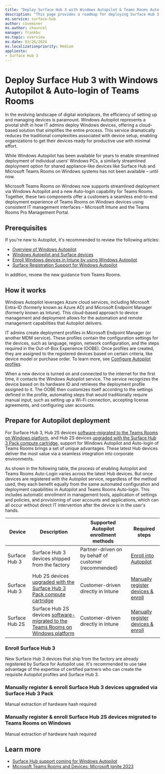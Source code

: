 ```yaml
---
title: "Deploy Surface Hub 3 with Windows Autopilot & Teams Rooms Auto-login"
description: "This page provides a roadmap for deploying Surface Hub 3 using Windows Autopilot and Teams Rooms Auto-login."
ms.service: surface-hub
author: coveminer
ms.author: chauncel
manager: frankbu
ms.topic: overview
ms.date: 03/26/2024
ms.localizationpriority: Medium
appliesto:
- Surface Hub 3
---
```


# Deploy Surface Hub 3 with Windows Autopilot & Auto-login of Teams Rooms 

In the evolving landscape of digital workplaces, the efficiency of setting up and managing devices is paramount. Windows Autopilot represents a pivotal shift in how IT admins deploy Windows devices, offering a cloud-based solution that simplifies the entire process. This service dramatically reduces the traditional complexities associated with device setup, enabling organizations to get their devices ready for productive use with minimal effort.

While Windows Autopilot has been available for years to enable streamlined deployment of individual users’ Windows PCs, a similarly streamlined deployment option for shared appliance-like devices like Surface Hub and Microsoft Teams Rooms on Windows systems has not been available – until now.

Microsoft Teams Rooms on Windows now supports streamlined deployment via Windows Autopilot and a new Auto-login capability for Teams Rooms. Together, these two components offer a customers a seamless end-to-end deployment experience of Teams Rooms on Windows devices using consistent IT management interfaces – Microsoft Intune and the Teams Rooms Pro Management Portal. 

## Prerequisites

If you're new to Autopilot, it's recommended to review the following articles: 

- [Overview of Windows Autopilot](/mem/autopilot/windows-autopilot)
- [Windows Autopilot and Surface devices](/surface/windows-autopilot-and-surface-devices.md)
- [Enroll Windows devices in Intune by using Windows Autopilot](/mem/autopilot/enrollment-autopilot)
- [Surface Registration Support for Windows Autopilot](/surface/surface-autopilot-registration-support.md)

In addition, review the new guidance from Teams Rooms.  

## How it works

Windows Autopilot leverages Azure cloud services, including Microsoft Entra-ID (formerly known as Azure AD) and Microsoft Endpoint Manager (formerly known as Intune). This cloud-based approach to device management and deployment allows for the automation and remote management capabilities that Autopilot delivers.

IT admins create deployment profiles in Microsoft Endpoint Manager (or another MDM service). These profiles contain the configuration settings for the devices, such as language, region, network configuration, and the steps required in the Out-of-Box Experience (OOBE). Once profiles are created, they are assigned to the registered devices based on certain criteria, like device model or purchase order. To learn more, see [Configure Autopilot profiles](/autopilot/profiles).

When a new device is turned on and connected to the internet for the first time, it contacts the Windows Autopilot service. The service recognizes the device based on its hardware ID and retrieves the deployment profile assigned to it. The OOBE then customizes itself according to the settings defined in the profile, automating steps that would traditionally require manual input, such as setting up a Wi-Fi connection, accepting license agreements, and configuring user accounts.

## Prepare for Autopilot deployment

For Surface Hub 3, Hub 2S devices [software-migrated to the Teams Rooms on Windows platform](surface-hub-2s-migrate-to-mtr-w.md), and Hub 2S devices [upgraded with the Surface Hub 3 Pack compute cartridge](install-manage-surface-hub-3-pack.md), support for Windows Autopilot and Auto-login of Teams Rooms brings a set of unique advantages. These latest Hub devices deliver the most value via a seamless integration into corporate environments. 

As shown in the following table, the process of enabling Autopilot and Teams Rooms Auto-Login varies across the latest Hub devices. But once devices are registered with the Autopilot service, regardless of the method used, they each benefit equally from the same automated configuration and deployment capabilities in Autopilot and Teams Rooms Auto-login. This includes automatic enrollment in management tools, application of settings and policies, and provisioning of user accounts and applications, which can all occur without direct IT intervention after the device is in the user's hands.


| Device                 | Description                                                                                                           | Supported Autopilot enrollment methods           | Required steps |
| ---------------------- | --------------------------------------------------------------------------------------------------------------------- | -------------------------------------------      | -------------- |
| Surface Hub 3          | Surface Hub 3 devices shipped from the factory                                                                      | Partner-driven on by behalf of customer (recommended)| [Enroll into Autopilot](#enroll-surface-hub-3)   |
| Surface Hub 3          | Hub 2S devices [upgraded with the Surface Hub 3 Pack compute cartridge](install-manage-surface-hub-3-pack.md)         | Customer-driven directly in Intune       | [Manually register devices & enroll](#manually-register--enroll-surface-hub-3-devices-upgraded-via-surface-hub-3-pack)    |
| Surface Hub 2S         | Surface Hub 2S devices [software-migrated to the Teams Rooms on Windows platform](surface-hub-2s-migrate-to-mtr-w.md) | Customer-driven directly in Intune      | [Manually register devices & enroll](#manually-register--enroll-surface-hub-2s-devices-migrated-to-teams-rooms-on-windows)   |


### Enroll Surface Hub 3  

New Surface Hub 3 devices that ship from the factory are already registered by Surface for Autopilot use. It's recommended to use take advantage of the expertise of certified partners who can create the requisite Autopilot profiles and  Surface Hub 3.  

### Manually register & enroll Surface Hub 3 devices upgraded via Surface Hub 3 Pack

Manual extraction of hardware hash required

### Manually register & enroll Surface Hub 2S devices migrated to Teams Rooms on Windows

Manual extraction of hardware hash required


## Learn more

- [Surface Hub support coming for Windows Autopilot](https://techcommunity.microsoft.com/t5/surface-it-pro-blog/surface-hub-support-coming-for-windows-autopilot/ba-p/3977848)
- [Microsoft Teams Rooms and Devices: Microsoft Ignite 2023](https://techcommunity.microsoft.com/t5/microsoft-teams-blog/microsoft-teams-rooms-and-devices-microsoft-ignite-2023/ba-p/3975581)